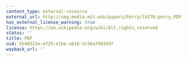 ```yaml
---
content_type: external-resource
external_url: http://smg.media.mit.edu/papers/Perry/lb270-perry.PDF
has_external_license_warning: true
license: https://en.wikipedia.org/wiki/All_rights_reserved
status: ''
title: PDF
uid: 5b48321e-af25-41be-a61b-2c56a79034d7
wayback_url: ''
---
```

